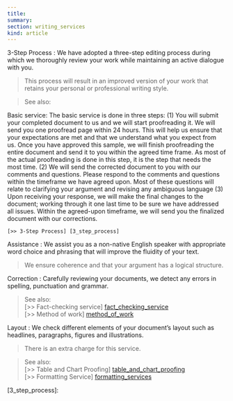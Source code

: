 ```yaml
--- 
title:
summary: 
section: writing_services
kind: article
---
```



3-Step Process
: We have adopted a three-step editing process during which we thoroughly review your work while maintaining an active dialogue with you.

  > This process will result in an improved version of your work that retains your personal or professional writing style.

  > See also: 

Basic service: The basic service is done in three steps:
(1) You will submit your completed document to us and we will start proofreading it. We will send you one proofread page within 24 hours. This will help us ensure that your expectations are met and that we understand what you expect from us.
Once you have approved this sample, we will finish proofreading the entire document and send it to you within the agreed time frame. As most of the actual proofreading is done in this step, it is the step that needs the most time.
(2) We will send the corrected document to you with our comments and questions. Please respond to the comments and questions within the timeframe we have agreed upon. Most of these questions will relate to clarifying your argument and revising any ambiguous language
(3) Upon receiving your response, we will make the final changes to the document; working through it one last time to be sure we have addressed all issues. Within the agreed-upon timeframe, we will send you the finalized document with our corrections.

    [>> 3-Step Process] [3_step_process]

Assistance
: We assist you as a non-native English speaker with appropriate word choice and phrasing that will improve the fluidity of your text.

  > We ensure coherence and that your argument has a logical structure.

Correction
: Carefully reviewing your documents, we detect any errors in spelling, punctuation and grammar. 

  > See also:  
    [>> Fact-checking service] [fact_checking_service]  
    [>> Method of work] [method_of_work]

Layout
: We check different elements of your document’s layout such as headlines, paragraphs, figures and illustrations.

  > There is an extra charge for this service.

  > See also:  
    [>> Table and Chart Proofing] [table_and_chart_proofing]  
    [>> Formatting Service] [formatting_services]
  
  
[3_step_process]: 

[fact_checking_service]: #dont_know
[method_of_work]: #dont_know

[table_and_chart_proofing]: #dont_know
[formatting_services]: #dont_know